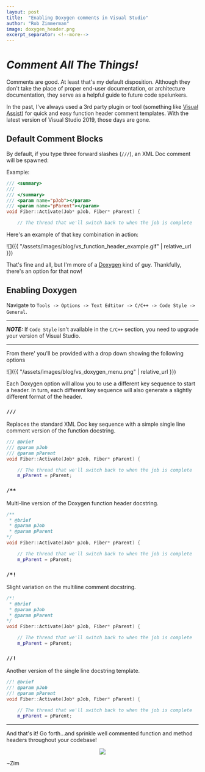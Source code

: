 ```yaml
---
layout: post
title:  "Enabling Doxygen comments in Visual Studio"
author: "Rob Zimmerman"
image: doxygen_header.png
excerpt_separator: <!--more-->
---
```


# _Comment All The Things!_

Comments are good. At least that's my default disposition. Although they don't take the place of proper end-user documentation, or architecture documentation, they serve as a helpful guide to future code spelunkers. 
<!--more-->

In the past, I've always used a 3rd party plugin or tool (something like [Visual Assist](https://www.wholetomato.com/)) for quick and easy function header comment templates. With the latest version of Visual Studio 2019, those days are gone. 

## Default Comment Blocks
By default, if you type three forward slashes (`///`), an XML Doc comment will be spawned:

Example:
```cpp
/// <summary>
/// 
/// </summary>
/// <param name="pJob"></param>
/// <param name="pParent"></param>
void Fiber::Activate(Job* pJob, Fiber* pParent) {

    // The thread that we'll switch back to when the job is complete
```

Here's an example of that key combination in action:

![]({{ "/assets/images/blog/vs_function_header_example.gif" | relative_url }})

That's fine and all, but I'm more of a [Doxygen](https://www.doxygen.nl/index.html) kind of guy. Thankfully, there's an option for that now!

## Enabling Doxygen
Navigate to `Tools -> Options -> Text Edtitor -> C/C++ -> Code Style -> General`. 

---
***NOTE:*** If `Code Style` isn't available in the `C/C++` section, you need to upgrade your version of Visual Studio. 

---

From there' you'll be provided with a drop down showing the following options

![]({{ "/assets/images/blog/vs_doxygen_menu.png" | relative_url }})

Each Doxygen option will allow you to use a different key sequence to start a header. In turn, each different key sequence will also generate a slightly different format of the header. 

### `///`
Replaces the standard XML Doc key sequence with a simple single line comment version of the function docstring.
```cpp
/// @brief 
/// @param pJob 
/// @param pParent 
void Fiber::Activate(Job* pJob, Fiber* pParent) {

    // The thread that we'll switch back to when the job is complete
    m_pParent = pParent;
```

### `/**`
Multi-line version of the Doxygen function header docstring.
```cpp
/**
 * @brief 
 * @param pJob 
 * @param pParent 
*/
void Fiber::Activate(Job* pJob, Fiber* pParent) {

    // The thread that we'll switch back to when the job is complete
    m_pParent = pParent;
```

### `/*!`
Slight variation on the multiline comment docstring.
```cpp
/*!
 * @brief 
 * @param pJob 
 * @param pParent 
*/
void Fiber::Activate(Job* pJob, Fiber* pParent) {

    // The thread that we'll switch back to when the job is complete
    m_pParent = pParent;
```

### `//!`
Another version of the single line docstring template.
```cpp
//! @brief 
//! @param pJob 
//! @param pParent 
void Fiber::Activate(Job* pJob, Fiber* pParent) {

    // The thread that we'll switch back to when the job is complete
    m_pParent = pParent;

```
---

And that's it! Go forth...and sprinkle well commented function and method headers throughout your codebase!

<p align="center">
<img src='{{"/assets/images/blog/docstring_all_the_things.png" | relative_url }}'/>
</p>

~Zim